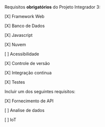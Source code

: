 Requisitos **obrigatórios** do Projeto Integrador 3:


[X] Framework Web

[X] Banco de Dados

[X] Javascript

[X] Nuvem

[ ] Acessibilidade

[X] Controle de versão

[X] Integração continua

[X] Testes

Incluir um dos seguintes requisitos:


[X] Fornecimento de API

[ ] Analise de dados

[ ] IoT
